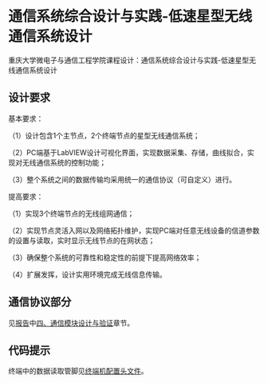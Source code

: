 # 通信系统综合设计与实践-低速星型无线通信系统设计

重庆大学微电子与通信工程学院课程设计：通信系统综合设计与实践-低速星型无线通信系统设计

## 设计要求



基本要求：

（1）设计包含1个主节点，2个终端节点的星型无线通信系统；

（2）PC端基于LabVIEW设计可视化界面，实现数据采集、存储，曲线拟合，实现对无线通信系统的控制功能；

（3）整个系统之间的数据传输均采用统一的通信协议（可自定义）进行。

 

提高要求：

（1）实现3个终端节点的无线组网通信；

（2）实现节点灵活入网以及网络拓扑维护，实现PC端对任意无线设备的信道参数的设置与读取，实时显示无线节点的在网状态；

（3）确保整个系统的可靠性和稳定性的前提下提高网络效率；

（4）扩展发挥，设计实用环境完成无线信息传输。



## 通信协议部分

见[报告](./report.pdf)中<u>四、通信模块设计与验证</u>章节。



## 代码提示

终端中的数据读取管脚见[终端机配置头文件](./arduino_code/termnial/terminal/config.h)。
